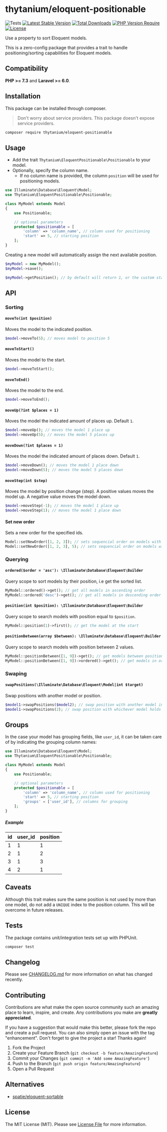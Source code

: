 # thytanium/eloquent-positionable

![Tests](https://github.com/thytanium/eloquent-positionable/actions/workflows/test.yml/badge.svg)
[![Latest Stable Version](http://poser.pugx.org/thytanium/eloquent-positionable/v)](https://packagist.org/packages/thytanium/eloquent-positionable)
[![Total Downloads](http://poser.pugx.org/thytanium/eloquent-positionable/downloads)](https://packagist.org/packages/thytanium/eloquent-positionable)
[![PHP Version Require](http://poser.pugx.org/thytanium/eloquent-positionable/require/php)](https://packagist.org/packages/thytanium/eloquent-positionable)
[![License](http://poser.pugx.org/thytanium/eloquent-positionable/license)](https://packagist.org/packages/thytanium/eloquent-positionable)

Use a property to sort Eloquent models.

This is a zero-config package that provides a trait to handle positioning/sorting capabilities for Eloquent models.

## Compatibility

**PHP >= 7.3** and **Laravel >= 6.0**.

## Installation

This package can be installed through composer.

> Don't worry about service providers. This package doesn't expose service providers.

```bash
composer require thytanium/eloquent-positionable
```

## Usage

-   Add the trait `Thytanium\EloquentPositionable\Positionable` to your model.
-   Optionally, specify the column name.
    -   If no column name is provided, the column `position` will be used for positioning models.

```php
use Illuminate\Database\Eloquent\Model;
use Thytanium\EloquentPositionable\Positionable;

class MyModel extends Model
{
    use Positionable;

    // optional parameters
    protected $positionable = [
        'column' => 'column_name', // column used for positioning
        'start' => 5, // starting position
    ];
}
```

Creating a new model will automatically assign the next available position.

```php
$myModel = new MyModel();
$myModel->save();

$myModel->getPosition(); // by default will return 1, or the custom starting position
```

## API

### Sorting

#### `moveTo(int $position)`

Moves the model to the indicated position.

```php
$model->moveTo(5); // moves model to position 5
```

#### `moveToStart()`

Moves the model to the start.

```php
$model->moveToStart();
```

#### `moveToEnd()`

Moves the model to the end.

```php
$model->moveToEnd();
```

#### `moveUp(?int $places = 1)`

Moves the model the indicated amount of places up. Default `1`.

```php
$model->moveUp(); // moves the model 1 place up
$model->moveUp(5); // moves the model 5 places up
```

#### `moveDown(?int $places = 1)`

Moves the model the indicated amount of places down. Default `1`.

```php
$model->moveDown(); // moves the model 1 place down
$model->moveDown(5); // moves the model 5 places down
```

#### `moveStep(int $step)`

Moves the model by position change (step).
A positive values moves the model up.
A negative value moves the model down.

```php
$model->moveStep(-1); // moves the model 1 place up
$model->moveStep(1); // moves the model 1 place down
```

#### Set new order

Sets a new order for the specified ids.

```php
Model::setNewOrder([1, 2, 3]); // sets sequencial order on models with ids 1, 2 and 3 starting from position 1
Model::setNewOrder([1, 2, 3], 5); // sets sequencial order on models with ids 1, 2 and 3 starting from position 5
```

### Querying

#### `ordered($order = 'asc'): \Illuminate\Database\Eloquent\Builder`

Query scope to sort models by their position, i.e get the sorted list.

```php
MyModel::ordered()->get(); // get all models in ascending order
MyModel::ordered('desc')->get(); // get all models in descending order
```

#### `position(int $position): \Illuminate\Database\Eloquent\Builder`

Query scope to search models with position equal to `$position`.

```php
MyModel::position(1)->first(); // get the model at the start
```

#### `positionBetween(array $between): \Illuminate\Database\Eloquent\Builder`

Query scope to search models with position between 2 values.

```php
MyModel::positionBetween([1, 9])->get(); // get models between positions 1 and 9
MyModel::positionBetween([1, 9])->ordered()->get(); // get models in ordered fashion between positions 1 and 9
```

### Swaping

#### `swapPositions(\Illuminate\Database\Eloquent\Model|int $target)`

Swap positions with another model or position.

```php
$model1->swapPositions($model2); // swap position with another model instance
$model1->swapPositions(2); // swap position with whichever model holds position 2
```

## Groups

In the case your model has grouping fields, like `user_id`, it can be taken care of by indicating the grouping column names:

```php
use Illuminate\Database\Eloquent\Model;
use Thytanium\EloquentPositionable\Positionable;

class MyModel extends Model
{
    use Positionable;

    // optional parameters
    protected $positionable = [
        'column' => 'column_name', // column used for positioning
        'start' => 5, // starting position
        'groups' = ['user_id'], // columns for grouping
    ];
}
```

##### Example

| id  | user_id | position |
| --- | ------- | -------- |
| 1   | 1       | 1        |
| 2   | 1       | 2        |
| 3   | 1       | 3        |
| 4   | 2       | 1        |

## Caveats

Although this trait makes sure the same position is not used by more than one model, do not add a `UNIQUE` index to the position column. This will be overcome in future releases.

## Tests

The package contains unit/integration tests set up with PHPUnit.

```bash
composer test
```

## Changelog

Please see [CHANGELOG.md](CHANGELOG.md) for more information on what has changed recently.

## Contributing

Contributions are what make the open source community such an amazing place to learn, inspire, and create. Any contributions you make are **greatly appreciated**.

If you have a suggestion that would make this better, please fork the repo and create a pull request. You can also simply open an issue with the tag "enhancement".
Don't forget to give the project a star! Thanks again!

1. Fork the Project
2. Create your Feature Branch (`git checkout -b feature/AmazingFeature`)
3. Commit your Changes (`git commit -m 'Add some AmazingFeature'`)
4. Push to the Branch (`git push origin feature/AmazingFeature`)
5. Open a Pull Request

## Alternatives

-   [spatie/eloquent-sortable](https://github.com/spatie/eloquent-sortable)

## License

The MIT License (MIT). Please see [License File](LICENSE) for more information.
